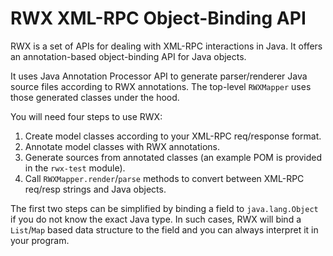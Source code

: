 RWX XML-RPC Object-Binding API
=======================================

RWX is a set of APIs for dealing with XML-RPC interactions in Java. It offers
an annotation-based object-binding API for Java objects.

It uses Java Annotation Processor API to generate parser/renderer Java source files
according to RWX annotations. The top-level `RWXMapper` uses those generated classes under the hood.

You will need four steps to use RWX:

1. Create model classes according to your XML-RPC req/response format.
2. Annotate model classes with RWX annotations.
3. Generate sources from annotated classes (an example POM is provided in the `rwx-test` module).
4. Call `RWXMapper.render`/`parse` methods to convert between XML-RPC req/resp strings and Java objects.

The first two steps can be simplified by binding a field to `java.lang.Object` if you
do not know the exact Java type. In such cases, RWX will bind a `List`/`Map` based data structure to the field and you
can always interpret it in your program.
